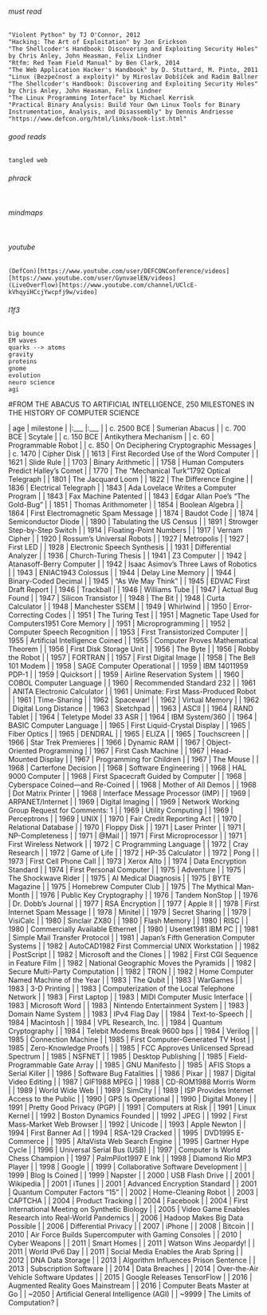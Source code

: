 ###### must read
```
"Violent Python" by TJ O'Connor, 2012
"Hacking: The Art of Exploitation" by Jon Erickson
"The Shellcoder's Handbook: Discovering and Exploiting Security Holes" by Chris Anley, John Heasman, Felix Lindner
"Rtfm: Red Team Field Manual" by Ben Clark, 2014
"The Web Application Hacker's Handbook" by D. Stuttard, M. Pinto, 2011
"Linux (Bezpečnosť a exploity)" by Miroslav Dobšíček and Radim Ballner
"The Shellcoder's Handbook: Discovering and Exploiting Security Holes" by Chris Anley, John Heasman, Felix Lindner
"The Linux Programming Interface" by Michael Kerrisk
"Practical Binary Analysis: Build Your Own Linux Tools for Binary Instrumentation, Analysis, and Disassembly" by Dennis Andriesse
"https://www.defcon.org/html/links/book-list.html"
```
###### good reads
```
tangled web
```
###### phrack
```
```
###### mindmaps
```
```
###### youtube
```
(DefCon)[https://www.youtube.com/user/DEFCONConference/videos]
[https://www.youtube.com/user/GynvaelEN/videos]
(LiveOverflow)[https://www.youtube.com/channel/UClcE-kVhqyiHCcjYwcpfj9w/video]
```
###### l1f3
```
big bounce
EM waves
quarks --> atoms
gravity
proteins
gnome
evolution
neuro science
agi
```

#FROM THE ABACUS TO ARTIFICIAL INTELLIGENCE, 250 MILESTONES IN THE HISTORY OF COMPUTER SCIENCE

| age         | milestone					      |
|:___	      |:___						      |	
| c. 2500 BCE | Sumerian Abacus                                       |
| c. 700 BCE  | Scytale                                               |
| c. 150 BCE  | Antikythera Mechanism                                 |
| c. 60       | Programmable Robot                                    |
| c. 850      | On Deciphering Cryptographic Messages                 |
| c. 1470     | Cipher Disk                                           |
| 1613        | First Recorded Use of the Word Computer               |
| 1621        | Slide Rule                                            |
| 1703        | Binary Arithmetic                                     |
| 1758        | Human Computers Predict Halley’s Comet                |
| 1770        | The “Mechanical Turk”1792 Optical Telegraph           |
| 1801        | The Jacquard Loom                                     |
| 1822        | The Difference Engine                                 |
| 1836        | Electrical Telegraph                                  |
| 1843        | Ada Lovelace Writes a Computer Program                |
| 1843        | Fax Machine Patented                                  |
| 1843        | Edgar Allan Poe’s “The Gold-Bug”                      |
| 1851        | Thomas Arithmometer                                   |
| 1854        | Boolean Algebra                                       |
| 1864        | First Electromagnetic Spam Message                    |
| 1874        | Baudot Code                                           |
| 1874        | Semiconductor Diode                                   |
| 1890        | Tabulating the US Census                              |
| 1891        | Strowger Step-by-Step Switch                          |
| 1914        | Floating-Point Numbers                                |
| 1917        | Vernam Cipher                                         |
| 1920        | Rossum’s Universal Robots                             |
| 1927        | Metropolis                                            |
| 1927        | First LED                                             |
| 1928        | Electronic Speech Synthesis                           |
| 1931        | Differential Analyzer                                 |
| 1936        | Church-Turing Thesis                                  |
| 1941        | Z3 Computer                                           |
| 1942        | Atanasoff-Berry Computer                              |
| 1942        | Isaac Asimov’s Three Laws of Robotics                 |
| 1943        | ENIAC1943 Colossus                                    |
| 1944        | Delay Line Memory                                     |
| 1944        | Binary-Coded Decimal                                  |
| 1945        | “As We May Think”                                     |
| 1945        | EDVAC First Draft Report                              |
| 1946        | Trackball                                             |
| 1946        | Williams Tube                                         |
| 1947        | Actual Bug Found                                      |
| 1947        | Silicon Transistor                                    |
| 1948        | The Bit                                               |
| 1948        | Curta Calculator                                      |
| 1948        | Manchester SSEM                                       |
| 1949        | Whirlwind                                             |
| 1950        | Error-Correcting Codes                                |
| 1951        | The Turing Test                                       |
| 1951        | Magnetic Tape Used for Computers1951 Core Memory      |
| 1951        | Microprogramming                                      |
| 1952        | Computer Speech Recognition                           |
| 1953        | First Transistorized Computer                         |
| 1955        | Artificial Intelligence Coined                        |
| 1955        | Computer Proves Mathematical Theorem                  |
| 1956        | First Disk Storage Unit                               |
| 1956        | The Byte                                              |
| 1956        | Robby the Robot                                       |
| 1957        | FORTRAN                                               |
| 1957        | First Digital Image                                   |
| 1958        | The Bell 101 Modem                                    |
| 1958        | SAGE Computer Operational                             |
| 1959        | IBM 14011959 PDP-1                                    |
| 1959        | Quicksort                                             |
| 1959        | Airline Reservation System                            |
| 1960        | COBOL Computer Language                               |
| 1960        | Recommended Standard 232                              |
| 1961        | ANITA Electronic Calculator                           |
| 1961        | Unimate: First Mass-Produced Robot                    |
| 1961        | Time-Sharing                                          |
| 1962        | Spacewar!                                             |
| 1962        | Virtual Memory                                        |
| 1962        | Digital Long Distance                                 |
| 1963        | Sketchpad                                             |
| 1963        | ASCII                                                 |
| 1964        | RAND Tablet                                           |
| 1964        | Teletype Model 33 ASR                                 |
| 1964        | IBM System/360                                        |
| 1964        | BASIC Computer Language                               |
| 1965        | First Liquid-Crystal Display                          |
| 1965        | Fiber Optics                                          |
| 1965        | DENDRAL                                               |
| 1965        | ELIZA                                                 |
| 1965        | Touchscreen                                           |
| 1966        | Star Trek Premieres                                   |
| 1966        | Dynamic RAM                                           |
| 1967        | Object-Oriented Programming                           |
| 1967        | First Cash Machine                                    |
| 1967        | Head-Mounted Display                                  |
| 1967        | Programming for Children                              |
| 1967        | The Mouse                                             |
| 1968        | Carterfone Decision                                   |
| 1968        | Software Engineering                                  |
| 1968        | HAL 9000 Computer                                     |
| 1968        | First Spacecraft Guided by Computer                   |
| 1968        | Cyberspace Coined—and Re-Coined                       |
| 1968        | Mother of All Demos                                   |
| 1968        | Dot Matrix Printer                                    |
| 1968        | Interface Message Processor (IMP)                     |
| 1969        | ARPANET/Internet                                      |
| 1969        | Digital Imaging                                       |
| 1969        | Network Working Group Request for Comments: 1         |
| 1969        | Utility Computing                                     |
| 1969        | Perceptrons                                           |
| 1969        | UNIX                                                  |
| 1970        | Fair Credit Reporting Act                             |
| 1970        | Relational Database                                   |
| 1970        | Floppy Disk                                           |
| 1971        | Laser Printer                                         |
| 1971        | NP-Completeness                                       |
| 1971        | @Mail                                                 |
| 1971        | First Microprocessor                                  |
| 1971        | First Wireless Network                                |
| 1972        | C Programming Language                                |
| 1972        | Cray Research                                         |
| 1972        | Game of Life                                          |
| 1972        | HP-35 Calculator                                      |
| 1972        | Pong                                                  |
| 1973        | First Cell Phone Call                                 |
| 1973        | Xerox Alto                                            |
| 1974        | Data Encryption Standard                              |
| 1974        | First Personal Computer                               |
| 1975        | Adventure                                             |
| 1975        | The Shockwave Rider                                   |
| 1975        | AI Medical Diagnosis                                  |
| 1975        | BYTE Magazine                                         |
| 1975        | Homebrew Computer Club                                |
| 1975        | The Mythical Man-Month                                |
| 1976        | Public Key Cryptography                               |
| 1976        | Tandem NonStop                                        |
| 1976        | Dr. Dobb’s Journal                                    |
| 1977        | RSA Encryption                                        |
| 1977        | Apple II                                              |
| 1978        | First Internet Spam Message                           |
| 1978        | Minitel                                               |
| 1979        | Secret Sharing                                        |
| 1979        | VisiCalc                                              |
| 1980        | Sinclair ZX80                                         |
| 1980        | Flash Memory                                          |
| 1980        | RISC                                                  |
| 1980        | Commercially Available Ethernet                       |
| 1980        | Usenet1981 IBM PC                                     |
| 1981        | Simple Mail Transfer Protocol                         |
| 1981        | Japan’s Fifth Generation Computer Systems             |
| 1982        | AutoCAD1982 First Commercial UNIX Workstation         |
| 1982        | PostScript                                            |
| 1982        | Microsoft and the Clones                              |
| 1982        | First CGI Sequence in Feature Film                    |
| 1982        | National Geographic Moves the Pyramids                |
| 1982        | Secure Multi-Party Computation                        |
| 1982        | TRON                                                  |
| 1982        | Home Computer Named Machine of the Year               |
| 1983        | The Qubit                                             |
| 1983        | WarGames                                              |
| 1983        | 3-D Printing                                          |
| 1983        | Computerization of the Local Telephone Network        |
| 1983        | First Laptop                                          |
| 1983        | MIDI Computer Music Interface                         |
| 1983        | Microsoft Word                                        |
| 1983        | Nintendo Entertainment System                         |
| 1983        | Domain Name System                                    |
| 1983        | IPv4 Flag Day                                         |
| 1984        | Text-to-Speech                                        |
| 1984        | Macintosh                                             |
| 1984        | VPL Research, Inc.                                    |
| 1984        | Quantum Cryptography                                  |
| 1984        | Telebit Modems Break 9600 bps                         |
| 1984        | Verilog                                               |
| 1985        | Connection Machine                                    |
| 1985        | First Computer-Generated TV Host                      |
| 1985        | Zero-Knowledge Proofs                                 |
| 1985        | FCC Approves Unlicensed Spread Spectrum               |
| 1985        | NSFNET                                                |
| 1985        | Desktop Publishing                                    |
| 1985        | Field-Programmable Gate Array                         |
| 1985        | GNU Manifesto                                         |
| 1985        | AFIS Stops a Serial Killer                            |
| 1986        | Software Bug Fatalities                               |
| 1986        | Pixar                                                 |
| 1987        | Digital Video Editing                                 |
| 1987        | GIF1988 MPEG                                          |
| 1988        | CD-ROM1988 Morris Worm                                |
| 1989        | World Wide Web                                        |
| 1989        | SimCity                                               |
| 1989        | ISP Provides Internet Access to the Public            |
| 1990        | GPS Is Operational                                    |
| 1990        | Digital Money                                         |
| 1991        | Pretty Good Privacy (PGP)                             |
| 1991        | Computers at Risk                                     |
| 1991        | Linux Kernel                                          |
| 1992        | Boston Dynamics Founded                               |
| 1992        | JPEG                                                  |
| 1992        | First Mass-Market Web Browser                         |
| 1992        | Unicode                                               |
| 1993        | Apple Newton                                          |
| 1994        | First Banner Ad                                       |
| 1994        | RSA-129 Cracked                                       |
| 1995        | DVD1995 E-Commerce                                    |
| 1995        | AltaVista Web Search Engine                           |
| 1995        | Gartner Hype Cycle                                    |
| 1996        | Universal Serial Bus (USB)                            |
| 1997        | Computer Is World Chess Champion                      |
| 1997        | PalmPilot1997 E Ink                                   |
| 1998        | Diamond Rio MP3 Player                                |
| 1998        | Google                                                |
| 1999        | Collaborative Software Development                    |
| 1999        | Blog Is Coined                                        |
| 1999        | Napster                                               |
| 2000        | USB Flash Drive                                       |
| 2001        | Wikipedia                                             |
| 2001        | iTunes                                                |
| 2001        | Advanced Encryption Standard                          |
| 2001        | Quantum Computer Factors “15”                         |
| 2002        | Home-Cleaning Robot                                   |
| 2003        | CAPTCHA                                               |
| 2004        | Product Tracking                                      |
| 2004        | Facebook                                              |
| 2004        | First International Meeting on Synthetic Biology      |
| 2005        | Video Game Enables Research into Real-World Pandemics |
| 2006        | Hadoop Makes Big Data Possible                        |
| 2006        | Differential Privacy                                  |
| 2007        | iPhone                                                |
| 2008        | Bitcoin                                               |
| 2010        | Air Force Builds Supercomputer with Gaming Consoles   |
| 2010        | Cyber Weapons                                         |
| 2011        | Smart Homes                                           |
| 2011        | Watson Wins Jeopardy!                                 |
| 2011        | World IPv6 Day                                        |
| 2011        | Social Media Enables the Arab Spring                  |
| 2012        | DNA Data Storage                                      |
| 2013        | Algorithm Influences Prison Sentence                  |
| 2013        | Subscription Software                                 |
| 2014        | Data Breaches                                         |
| 2014        | Over-the-Air Vehicle Software Updates                 |
| 2015        | Google Releases TensorFlow                            |
| 2016        | Augmented Reality Goes Mainstream                     |
| 2016        | Computer Beats Master at Go                           |
| ~2050       | Artificial General Intelligence (AGI)                 |
| ~9999       | The Limits of Computation?                            |
